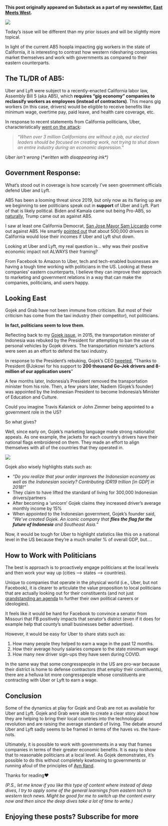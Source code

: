 __This post originally appeared on Substack as a part of my newsletter, [East Meets West](https://eastmeetswest.substack.com/?ref=ryanrodenbaugh.com).__

![](https://ryanrodenbaugh.com/content/images/2020/08/Group-3-4.png)

Today’s issue will be different than my prior issues and will be slightly more topical.

In light of the current AB5 hoopla impacting gig workers in the state of California, it is interesting to contrast how western ridesharing companies market themselves and work with governments as compared to their eastern counterparts.

## ****The TL/DR of AB5:****

Uber and Lyft were subject to a recently-enacted California labor law, Assembly Bill 5 (aka AB5), which **requires “gig economy” companies to reclassify workers as employees (instead of contractors)**. This means gig workers (in this case, drivers) would be eligible to receive benefits like minimum wage, overtime pay, paid leave, and health care coverage, etc.

In response to recent statements from California politicians, Uber, characteristically [went on the attack](https://www.washingtonpost.com/technology/2020/08/10/uber-lyft-ab5/?ref=ryanrodenbaugh.com):

> _“When over 3 million Californians are without a job, our elected leaders should be focused on creating work, not trying to shut down an entire industry during an economic depression.”_

_Uber isn’t wrong_ (_\*written with disappearing ink\*)_

## ****Government Response:****

What’s stood out in coverage is how scarcely I’ve seen government officials defend Uber and Lyft.

AB5 has been a looming threat since 2019, but only now as its flaring up are we beginning to see politicians speak out in **support** of Uber and Lyft. Part of that is likely political. Biden and Kamala came out being Pro-AB5, so [naturally,](https://www.washingtonpost.com/politics/2020/08/21/technology-202-trump-campaign-sides-with-uber-lyft-battle-over-future-gig-workers/?ref=ryanrodenbaugh.com) Trump came out as against AB5.

I saw at least one California Democrat, [San Jose Mayor Sam Liccardo](https://www.forbes.com/sites/rachelsandler/2020/08/19/san-diego-san-jose-mayors-back-uber-and-lyft-in-california-gig-worker-labor-battle/?ref=ryanrodenbaugh.com#741dc7df4b96) come out against AB5. He smartly [pointed out](https://twitter.com/sliccardo/status/1296469155215028224?s=20&ref=ryanrodenbaugh.com) that about 500,000 drivers in California would lose their incomes if Uber and Lyft shut down.

Looking at Uber and Lyft, my real question is… why was their positive economic impact not ALWAYS their framing?

From Facebook to Amazon to Uber, tech and tech-enabled businesses are having a tough time working with politicians in the US. Looking at these companies’ eastern counterparts, I believe they can improve their approach to marketing and government relations in a way that can make the companies, politicians, and users happy.

## ****Looking East****

Gojek and Grab have not been immune from criticism. But most of their criticism has come from the taxi industry (their competitor), not politicians.

**In fact, politicians seem to love them.**

Reflecting back to my [Gojek issue](https://eastmeetswest.substack.com/p/gojek?ref=ryanrodenbaugh.com), in 2015, the transportation minister of Indonesia was rebuked by the President for attempting to ban the use of personal vehicles by Gojek drivers. The transportation minister’s actions were seen as an effort to defend the taxi industry.

In response to the President’s rebuking, Gojek’s CEO [tweeted](https://www.reuters.com/article/us-indonesia-transportation/indonesian-president-rebukes-minister-over-ride-hailing-crackdown-idUSKBN0U10CF20151218?ref=ryanrodenbaugh.com), “Thanks to President @Jokowi for his support to **200 thousand Go-Jek drivers and 8-million of our application users**”

A few months later, Indonesia’s President removed the transportation minister from his role. Then, a few years later, Nadiem (Gojek’s founder) was appointed by the Indonesian President to become Indonesia’s Minister of Education and Culture.

Could you imagine Travis Kalanick or John Zimmer being appointed to a government role in the US?

So what gives?

Well, since early on, Gojek’s marketing language made strong nationalist appeals. As one example, the jackets for each country’s drivers have their national flags embroidered on them. They made an effort to align themselves with all of the countries that they operated in.

![](https://cdn.substack.com/image/fetch/w_1456,c_limit,f_auto,q_auto:good,fl_progressive:steep/https%3A%2F%2Fbucketeer-e05bbc84-baa3-437e-9518-adb32be77984.s3.amazonaws.com%2Fpublic%2Fimages%2F0869217d-00b6-473e-be04-384c406723e6_327x417.png)

Gojek also wisely highlights stats such as:

-   _“Do you realize that your order improves the Indonesian economy as well as the Indonesian society? Contributing IDR19 trillion \[in GDP\] in 2018!”_
-   They claim to have lifted the standard of living for 300,000 Indonesian drivers/partners
-   After becoming a ‘unicorn’ Gojek claims they increased driver’s average monthly income by 15%
-   When appointed to the Indonesian government, Gojek’s founder said, “_We’ve created Gojek. An iconic company that **flies the flag for the future of Indonesia** and Southeast Asia.”_

Now, it would be tough for Uber to highlight statistics like this on a national level in the US because they’re a much smaller % of overall GDP, but….

## **How to Work with Politicians**

The best is approach is to proactively engage politicians at the local levels and then work your way up (cities —> states —> countries).

Unique to companies that operate in the physical world (i.e., Uber, but not Facebook), it is clearer to articulate the value proposition to local politicians that are actually looking out for their constituents (and not just [grandstanding an agenda](https://twitter.com/RyanRodenbaugh/status/1099521417513644032?s=20&ref=ryanrodenbaugh.com) to further their own political careers or ideologies).

It feels like it would be hard for Facebook to convince a senator from Missouri that FB positively impacts that senator’s district (even if it does for example help that county’s small businesses better advertise).

However, it would be easy for Uber to share stats such as:

1.  How many people they helped to earn a wage in the past 12 months.
2.  How their average hourly salaries compare to the state minimum wage
3.  How many new driver sign-ups they have seen during COVID.

In the same way that some congresspeople in the US are pro-war because their district is home to defense contractors (that employ their constituents), there are a helluva lot more congresspeople whose constituents are contracting with Uber or Lyft to earn a wage.

## **Conclusion**

Some of the dynamics at play for Gojek and Grab are not as available for Uber and Lyft. Gojek and Grab were able to create a clear story about how they are helping to bring their local countries into the technological revolution and are raising the average standard of living. The debate around Uber and Lyft sadly seems to be framed in terms of the haves vs. the have-nots.

Ultimately, it is possible to work with governments in a way that frames companies in terms of their greater economic benefits. It is easy to show that to reasonable politicians at a local level. As Gojek demonstrates, it’s possible to do this without completely kowtowing to governments or running afoul of the principles of [Ayn Rand](https://www.nytimes.com/2017/07/13/business/ayn-rand-business-politics-uber-kalanick.html?ref=ryanrodenbaugh.com).

Thanks for reading❤️

_(P.S., let me know if you like this type of content where instead of deep dives, I try to apply some of the general learnings from eastern tech to western tech news. Might be good for me to switch up the content every now and then since the deep dives take a lot of time to write.)_

## Enjoying these posts? Subscribe for more